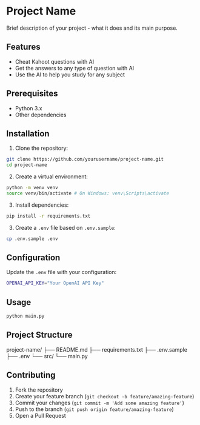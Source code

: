 # Project Name

Brief description of your project - what it does and its main purpose.

## Features

- Cheat Kahoot questions with AI
- Get the answers to any type of question with AI
- Use the AI to help you study for any subject

## Prerequisites

- Python 3.x
- Other dependencies

## Installation

1. Clone the repository:

```bash
git clone https://github.com/yourusername/project-name.git
cd project-name
```

2. Create a virtual environment:

```bash
python -m venv venv
source venv/bin/activate # On Windows: venv\Scripts\activate
```

3. Install dependencies:

```bash
pip install -r requirements.txt
```

3. Create a `.env` file based on `.env.sample`:

```bash
cp .env.sample .env
```

## Configuration

Update the `.env` file with your configuration:

```bash
OPENAI_API_KEY="Your OpenAI API Key"
```

## Usage

```bash
python main.py
```

## Project Structure

project-name/
├── README.md
├── requirements.txt
├── .env.sample
├── .env
└── src/
└── main.py

## Contributing

1. Fork the repository
2. Create your feature branch (`git checkout -b feature/amazing-feature`)
3. Commit your changes (`git commit -m 'Add some amazing feature'`)
4. Push to the branch (`git push origin feature/amazing-feature`)
5. Open a Pull Request
